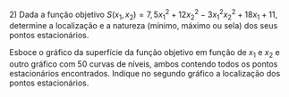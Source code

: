 2\) Dada a função objetivo $S(x_1, x_2) = 7,5x_1^2 + 12x_2^2 - 3x_1^2x_2^2 + 18x_1 + 11$, determine a localização e a natureza (mínimo, máximo ou sela) dos seus pontos estacionários.
Esboce o gráfico da superfície da função objetivo em função de $x_1$ e $x_2$ e outro gráfico com 50 curvas de níveis, ambos contendo todos os pontos estacionários encontrados. Indique no segundo gráfico a localização dos pontos estacionários.
